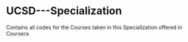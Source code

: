 # UCSD---Specialization
Contains all codes for the Courses taken in this Specialization offered in Coursera
